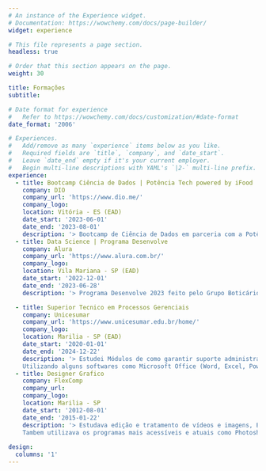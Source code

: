 ```yaml
---
# An instance of the Experience widget.
# Documentation: https://wowchemy.com/docs/page-builder/
widget: experience

# This file represents a page section.
headless: true

# Order that this section appears on the page.
weight: 30

title: Formações
subtitle:

# Date format for experience
#   Refer to https://wowchemy.com/docs/customization/#date-format
date_format: '2006'

# Experiences.
#   Add/remove as many `experience` items below as you like.
#   Required fields are `title`, `company`, and `date_start`.
#   Leave `date_end` empty if it's your current employer.
#   Begin multi-line descriptions with YAML's `|2-` multi-line prefix.
experience:
  - title: Bootcamp Ciência de Dados | Potência Tech powered by iFood
    company: DIO
    company_url: 'https://www.dio.me/'
    company_logo: 
    location: Vitória - ES (EAD)
    date_start: '2023-06-01'
    date_end: '2023-08-01'
    description: '> Bootcamp de Ciência de Dados em parceria com a Potência Tech e iFood'
  - title: Data Science | Programa Desenvolve
    company: Alura
    company_url: 'https://www.alura.com.br/'
    company_logo: 
    location: Vila Mariana - SP (EAD)
    date_start: '2022-12-01'
    date_end: '2023-06-28'
    description: '> Programa Desenvolve 2023 feito pelo Grupo Boticário em parceria com a Alura na trilha de Dados.'

  - title: Superior Tecnico em Processos Gerenciais 
    company: Unicesumar
    company_url: 'https://www.unicesumar.edu.br/home/'
    company_logo: 
    location: Marilia - SP (EAD)
    date_start: '2020-01-01'
    date_end: '2024-12-22'
    description: '> Estudei Módulos de como garantir suporte administrativo e operacional às demais áreas da empresa, como por exemplo a organização de arquivos, envio de documentos, gestão de planilhas, etc.
    Utilizando alguns softwares como Microsoft Office (Word, Excel, PowerPoint) e ferramentas de gestão e tambem desenvolvimento de habilidades interpessoais, atendimento ao cliente e comunicação escrita e verbal eficaz.'
  - title: Designer Grafico 
    company: FlexComp
    company_url: 
    company_logo: 
    location: Marilia - SP 
    date_start: '2012-08-01'
    date_end: '2015-01-22'
    description: '> Estudava edição e tratamento de vídeos e imagens, Banners, para fazer panfletos e propagandas.
    Tambem utilizava os programas mais acessíveis e atuais como Photoshop, Indesign, CorelDraw, Ilustrator entre outros.'
    
design:
  columns: '1'
---
```


